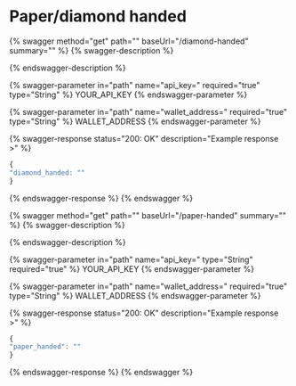 # Paper/diamond handed

{% swagger method="get" path="" baseUrl="/diamond-handed" summary="" %}
{% swagger-description %}

{% endswagger-description %}

{% swagger-parameter in="path" name="api_key=" required="true" type="String" %}
YOUR_API_KEY
{% endswagger-parameter %}

{% swagger-parameter in="path" name="wallet_address=" required="true" type="String" %}
WALLET_ADDRESS
{% endswagger-parameter %}

{% swagger-response status="200: OK" description="Example response >" %}
```javascript
{
"diamond_handed: ""
}
```
{% endswagger-response %}
{% endswagger %}

{% swagger method="get" path="" baseUrl="/paper-handed" summary="" %}
{% swagger-description %}

{% endswagger-description %}

{% swagger-parameter in="path" name="api_key=" type="String" required="true" %}
YOUR_API_KEY
{% endswagger-parameter %}

{% swagger-parameter in="path" name="wallet_address=" required="true" type="String" %}
WALLET_ADDRESS
{% endswagger-parameter %}

{% swagger-response status="200: OK" description="Example response >" %}
```javascript
{
"paper_handed": ""
}
```
{% endswagger-response %}
{% endswagger %}
